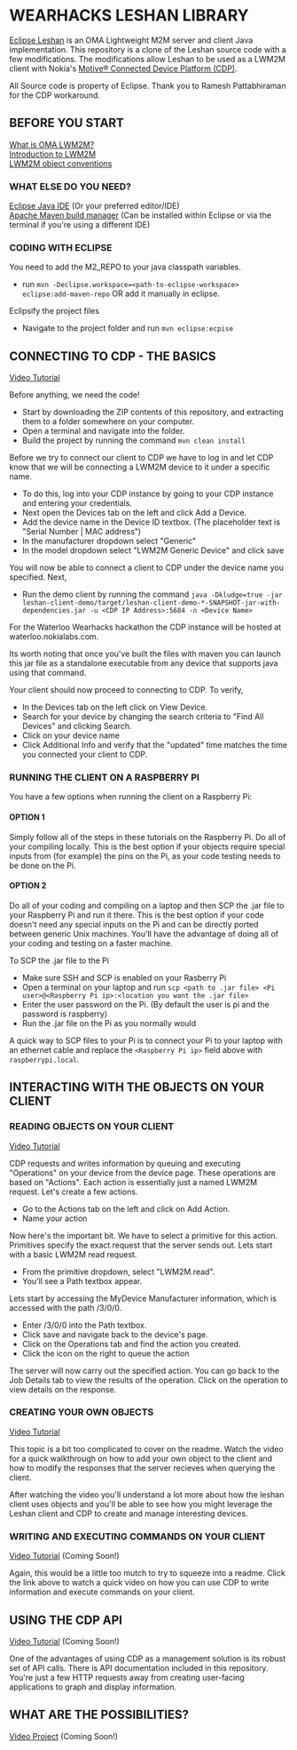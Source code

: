 # WEARHACKS LESHAN LIBRARY
[Eclipse Leshan](https://eclipse.org/leshan) is an OMA Lightweight M2M server and client Java implementation. 
This repository is a clone of the Leshan source code with a few modifications.
The modifications allow Leshan to be used as a LWM2M client with Nokia's [Motive® Connected Device Platform (CDP)](https://networks.nokia.com/solutions/connected-device-platform).

All Source code is property of Eclipse. Thank you to Ramesh Pattabhiraman for the CDP workaround.

## BEFORE YOU START
[What is OMA LWM2M?](http://www.openmobilealliance.org/wp/overviews/lightweightm2m_overview.html)  
[Introduction to LWM2M](http://fr.slideshare.net/zdshelby/oma-lightweightm2-mtutorial)  
[LWM2M object conventions](http://www.openmobilealliance.org/wp/OMNA/LwM2M/LwM2MRegistry.html)  

### WHAT ELSE DO YOU NEED?
[Eclipse Java IDE](https://eclipse.org/downloads/packages/eclipse-ide-java-developers/neon2) (Or your preferred editor/IDE)    
[Apache Maven build manager](https://maven.apache.org/) (Can be installed within Eclipse or via the terminal if you're using a different IDE)    

### CODING WITH ECLIPSE

You need to add the M2_REPO to your java classpath variables.

- run `mvn -Declipse.workspace=<path-to-eclipse-workspace> eclipse:add-maven-repo` OR add it manually in eclipse.

Eclipsify the project files 

- Navigate to the project folder and run `mvn eclipse:ecpise`

## CONNECTING TO CDP - THE BASICS
[Video Tutorial](https://vimeo.com/204568989)

Before anything, we need the code!

- Start by downloading the ZIP contents of this repository, and extracting them to a folder somewhere on your computer.  
- Open a terminal and navigate into the folder.   
- Build the project by running the command `mvn clean install`  

Before we try to connect our client to CDP we have to log in and let CDP know that we will be connecting a LWM2M device to it under a specific name.  

- To do this, log into your CDP instance by going to your CDP instance and entering your credentials.  
- Next open the Devices tab on the left and click Add a Device.   
- Add the device name in the Device ID textbox. (The placeholder text is "Serial Number | MAC address")
- In the manufacturer dropdown select "Generic"
- In the model dropdown select "LWM2M Generic Device" and click save  

You will now be able to connect a client to CDP under the device name you specified. Next,

- Run the demo client by running the command `java -Dkludge=true -jar leshan-client-demo/target/leshan-client-demo-*-SNAPSHOT-jar-with-dependencies.jar -u <CDP IP Address>:5684 -n <Device Name>` 

For the Waterloo Wearhacks hackathon the CDP instance will be hosted at waterloo.nokialabs.com.

Its worth noting that once you've built the files with maven you can launch this jar file as a standalone executable from any device that supports java using that command.  

Your client should now proceed to connecting to CDP. To verify,

- In the Devices tab on the left click on View Device.
- Search for your device by changing the search criteria to "Find All Devices" and clicking Search.
- Click on your device name
- Click Additional Info and verify that the "updated" time matches the time you connected your client to CDP. 

### RUNNING THE CLIENT ON A RASPBERRY PI

You have a few options when running the client on a Raspberry Pi:

#### OPTION 1

Simply follow all of the steps in these tutorials on the Raspberry Pi. Do all of your compiling locally. This is the best option if your objects require special inputs from (for example) the pins on the Pi, as your code testing needs to be done on the Pi. 

#### OPTION 2 

Do all of your coding and compiling on a laptop and then SCP the .jar file to your Raspberry Pi and run it there. This is the best option if your code doesn't need any special inputs on the Pi and can be directly ported between generic Unix machines. You'll have the advantage of doing all of your coding and testing on a faster machine. 

To SCP the .jar file to the Pi

- Make sure SSH and SCP is enabled on your Rasberry Pi
- Open a terminal on your laptop and run `scp <path to .jar file> <Pi user>@<Raspberry Pi ip>:<location you want the .jar file>`
- Enter the user password on the Pi. (By default the user is pi and the password is raspberry)
- Run the .jar file on the Pi as you normally would

A quick way to SCP files to your Pi is to connect your Pi to your laptop with an ethernet cable and replace the `<Raspberry Pi ip>` field above with `raspberrypi.local`.

## INTERACTING WITH THE OBJECTS ON YOUR CLIENT

### READING OBJECTS ON YOUR CLIENT
[Video Tutorial](https://vimeo.com/205581549)  

CDP requests and writes information by queuing and executing "Operations" on your device from the device page. These operations are based on "Actions". Each action is essentially just a named LWM2M request. Let's create a few actions.

- Go to the Actions tab on the left and click on Add Action.
- Name your action 

Now here's the important bit. We have to select a primitive for this action. Primitives specify the exact request that the server sends out. Lets start with a basic LWM2M read request. 

- From the primitive dropdown, select "LWM2M.read".
- You'll see a Path textbox appear.

Lets start by accessing the MyDevice Manufacturer information, which is accessed with the path /3/0/0. 

- Enter /3/0/0 into the Path textbox.
- Click save and navigate back to the device's page.
- Click on the Operations tab and find the action you created.
- Click the icon on the right to queue the action

The server will now carry out the specified action. You can go back to the Job Details tab to view the results of the operation. Click on the operation to view details on the response.

### CREATING YOUR OWN OBJECTS 
[Video Tutorial](https://vimeo.com/206150211)

This topic is a bit too complicated to cover on the readme. Watch the video for a quick walkthrough on how to add your own object to the client and how to modify the responses that the server recieves when querying the client. 

After watching the video you'll understand a lot more about how the leshan client uses objects and you'll be able to see how you might leverage the Leshan client and CDP to create and manage interesting devices.

### WRITING AND EXECUTING COMMANDS ON YOUR CLIENT
[Video Tutorial](https://google.ca) (Coming Soon!)

Again, this would be a little too mutch to try to squeeze into a readme. Click the link above to watch a quick video on how you can use CDP to write information and execute commands on your client. 

## USING THE CDP API
[Video Tutorial](https://google.ca) (Coming Soon!)

One of the advantages of using CDP as a management solution is its robust set of API calls. There is API documentation included in this repository. You're just a few HTTP requests away from creating user-facing applications to graph and display information.

## WHAT ARE THE POSSIBILITIES?
[Video Project](https://google.ca) (Coming Soon!)





